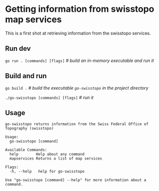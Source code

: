 # Getting information from swisstopo map services

This is a first shot at retrieving information from the swisstopo services.

## Run dev

`go run . [commands] [flags]` _# build an in-memory executable and run it_

## Build and run

`go build .` _# build the executable `go-swisstopo` in the project directory_

`./go-swisstopo [commands] [flags]` _# run it_

## Usage

```
go-swisstopo returns information from the Swiss Federal Office of Topography (swisstopo)

Usage:
  go-swisstopo [command]

Available Commands:
  help        Help about any command
  mapservices Returns a list of map services

Flags:
  -h, --help   help for go-swisstopo

Use "go-swisstopo [command] --help" for more information about a command.
```
